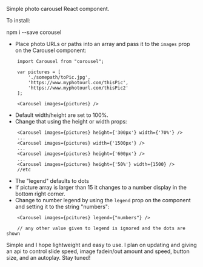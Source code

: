 Simple photo carousel React component. 

To install: 

npm i --save corousel

- Place photo URLs or paths into an array and pass it
to the `images` prop on the Carousel component:

```
    import Carousel from "corousel";
    
    var pictures = [
        './somepath/toPic.jpg',
        'https://www.myphotourl.com/thisPic',
        'https://www.myphotourl.com/thisPic2'
    ];

    <Carousel images={pictures} />
```



- Default width/height are set to 100%.
- Change that using the height or width props:

```
    <Carousel images={pictures} height={'300px'} width={'70%'} />
    ...
    <Carousel images={pictures} width={'1500px'} />
    ...
    <Carousel images={pictures} height={'600px'} />
    ...
    <Carousel images={pictures} height={'50%'} width={1500} />
    //etc
```

- The "legend" defaults to dots 
- If picture array is larger than 15 it changes to a number display in the bottom right corner.
- Change to number legend by using the ```legend``` prop on the component and setting
it to the string "numbers":

```
    <Carousel images={pcitures} legend={"numbers"} />

    // any other value given to legend is ignored and the dots are shown
```


Simple and I hope lightweight and easy to use.  I plan on updating and giving an
api to control slide speed, image fadein/out amount and speed, button size, and
an autoplay.  Stay tuned!

